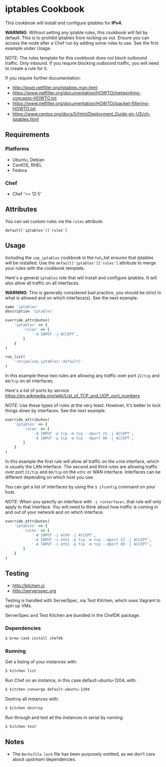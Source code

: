 # iptables Cookbook
This cookbook will install and configure iptables for **IPv4**.

**WARNING**: Without setting any iptable rules, this cookbook will fail by default.
This is to prohibit iptables from locking us out. Ensure you can access the node
after a Chef run by adding some rules to use. See the first example under Usage.

*NOTE*: The rules template for this cookbook does _not_ block outbound traffic.
Only inbound. If you require blocking outbound traffic, you will need to create
a rule for it.

If you require further documentation:

* http://ipset.netfilter.org/iptables.man.html
* https://www.netfilter.org/documentation/HOWTO//networking-concepts-HOWTO.txt
* https://www.netfilter.org/documentation/HOWTO//packet-filtering-HOWTO.txt
* https://www.centos.org/docs/5/html/Deployment_Guide-en-US/ch-iptables.html

## Requirements
### Platforms
- Ubuntu, Debian
- CentOS, RHEL
- Fedora

### Chef
- Chef '>= 12.5'

## Attributes
You can set custom rules via the `rules` attribute.

`default['iptables']['rules']`

## Usage
Including the `cop_iptables` cookbook in the run_list ensures that iptables
will be installed. Use the `default['iptables']['rules']` attribute to merge
your rules with the cookbook template.

Here's a general `iptables` role that will install and configure iptables. It
will also allow all traffic on all interfaces.

**WARNING**: This is generally considered bad practice, you should be strict in what
is allowed and on which interface(s). See the next example.

```ruby
name 'iptables'
description 'iptables'

override_attributes(
    'iptables' => {
        'rules' => [
            '-A INPUT -j ACCEPT',
        ]
    }
)

run_list(
    'recipe[cop_iptables::default]'
)
```

In this example these two rules are allowing any traffic over port `22/tcp` and `80/tcp` on all interfaces.

Here's a list of ports by service https://en.wikipedia.org/wiki/List_of_TCP_and_UDP_port_numbers

*NOTE*: Use these types of rules at the very least. However, it's better to
lock things down by interfaces. See the next example.

```ruby
override_attributes(
    'iptables' => {
        'rules' => [
            '-A INPUT -p tcp -m tcp --dport 22 -j ACCEPT',
            '-A INPUT -p tcp -m tcp --dport 80 -j ACCEPT',
        ]
    }
)
```

In this example the first rule will allow all traffic on the `eth0` interface,
which is usually the LAN interface. The second and third rules are allowing
traffic over port `22/tcp` and `80/tcp` on the `eth1` or WAN interface.
Interfaces can be different depending on which host you use.

You can get a list of interfaces by using the `$ ifconfig` command on your host.

*NOTE*: When you specify an interface with `-i <interface>`, that rule will only
apply to that interface. You will need to think about how traffic is coming in
and out of your network and on which interface.

```ruby
override_attributes(
    'iptables' => {
        'rules' => [
            '-A INPUT -i eth0 -j ACCEPT',
            '-A INPUT -i eth1 -p tcp -m tcp --dport 22 -j ACCEPT',
            '-A INPUT -i eth1 -p tcp -m tcp --dport 80 -j ACCEPT',
        ]
    }
)
```

## Testing
* http://kitchen.ci
* http://serverspec.org

Testing is handled with ServerSpec, via Test Kitchen, which uses Vagrant to spin up VMs.

ServerSpec and Test Kitchen are bundled in the ChefDK package.

### Dependencies
```bash
$ brew cask install chefdk
```

### Running
Get a listing of your instances with:

```bash
$ kitchen list
```

Run Chef on an instance, in this case default-ubuntu-1204, with:

```bash
$ kitchen converge default-ubuntu-1204
```

Destroy all instances with:

```bash
$ kitchen destroy
```

Run through and test all the instances in serial by running:

```bash
$ kitchen test
```

## Notes
* The `Berksfile.lock` file has been purposely omitted, as we don't care about upstream dependencies.
